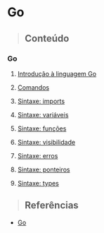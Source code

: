 # Go

> ## **Conteúdo**

### Go

1. [Introdução à linguagem Go](./introducao-a-linguagem.md)

2. [Comandos](./comandos.md)

3. [Sintaxe: imports](./sintaxe/imports.md)

4. [Sintaxe: variáveis](./sintaxe/variaveis.md)

5. [Sintaxe: funções](./sintaxe/funcoes.md)

6. [Sintaxe: visibilidade](./sintaxe/visibilidade.md)

7. [Sintaxe: erros](./sintaxe/erros.md)

8. [Sintaxe: ponteiros](./sintaxe/ponteiros.md)

9. [Sintaxe: types](./sintaxe/types.md)

> ## **Referências**

* [Go](./references.md)